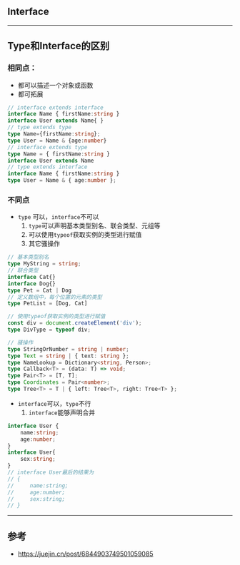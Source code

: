 ## Interface

---

## Type和Interface的区别
### 相同点：
- 都可以描述一个对象或函数
- 都可拓展
```ts
// interface extends interface
interface Name { firstName:string }
interface User extends Name{ }
// type extends type
type Name={firstName:string};
type User = Name & {age:number}
// interface extends type
type Name = { firstName:string }
interface User extends Name
// type extends interface
interface Name { firstName:string }
type User = Name & { age:number };
```

### 不同点
- `type` 可以，`interface`不可以
  1. `type`可以声明基本类型别名、联合类型、元组等
  2. 可以使用`typeof`获取实例的类型进行赋值
  3. 其它骚操作
```ts
// 基本类型别名
type MyString = string;
// 联合类型
interface Cat{}
interface Dog{}
type Pet = Cat | Dog
// 定义数组中，每个位置的元素的类型
type PetList = [Dog, Cat]

// 使用typeof获取实例的类型进行赋值
const div = document.createElement('div');
type DivType = typeof div;

// 骚操作
type StringOrNumber = string | number;  
type Text = string | { text: string };  
type NameLookup = Dictionary<string, Person>;  
type Callback<T> = (data: T) => void;  
type Pair<T> = [T, T];  
type Coordinates = Pair<number>;  
type Tree<T> = T | { left: Tree<T>, right: Tree<T> };
```
- `interface`可以，`type`不行
  1. `interface`能够声明合并
```ts
interface User {
    name:string;
    age:number;
}
interface User{
    sex:string;
}
// interface User最后的结果为
// {
//     name:string;
//     age:number;
//     sex:string;
// }
```

---

## 参考
- https://juejin.cn/post/6844903749501059085